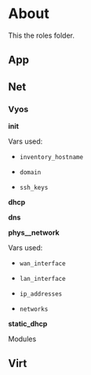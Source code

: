 # About

This the roles folder.

## App

## Net

### Vyos

**init**

Vars used:

- `inventory_hostname`

- `domain`

- `ssh_keys`

**dhcp**

**dns**

**phys__network**

Vars used:

- `wan_interface`

- `lan_interface`

- `ip_addresses`

- `networks`

**static_dhcp**

Modules

## Virt
